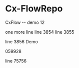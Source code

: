 # Cx-FlowRepo


CxFlow -- demo 12


one more line
line 3854
line 3855




line 3856
Demo



059928


line 75756
